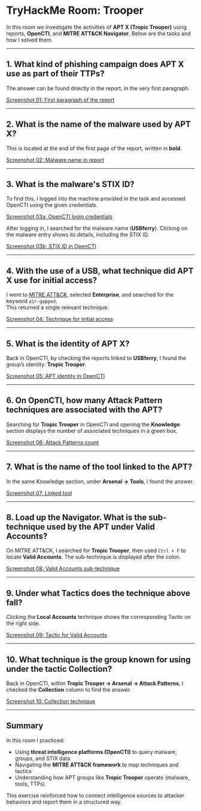 # TryHackMe Room: Trooper

In this room we investigate the activities of **APT X (Tropic Trooper)** using reports, **OpenCTI**, and **MITRE ATT&CK Navigator**. Below are the tasks and how I solved them.

---

## 1. What kind of phishing campaign does APT X use as part of their TTPs?
The answer can be found directly in the report, in the very first paragraph.  

[Screenshot 01: First paragraph of the report](./screenshots/01-phishing-campaign.png)

---

## 2. What is the name of the malware used by APT X?
This is located at the end of the first page of the report, written in **bold**.  

[Screenshot 02: Malware name in report](./screenshots/02-malware-name.png)

---

## 3. What is the malware's STIX ID?
To find this, I logged into the machine provided in the task and accessed OpenCTI using the given credentials.  

[Screenshot 03a: OpenCTI login credentials](./screenshots/03a-opencti-credentials.png)

After logging in, I searched for the malware name (**USBferry**). Clicking on the malware entry shows its details, including the STIX ID.  

[Screenshot 03b: STIX ID in OpenCTI](./screenshots/03b-stix-id.png)


---

## 4. With the use of a USB, what technique did APT X use for initial access?
I went to [MITRE ATT&CK](https://attack.mitre.org/), selected **Enterprise**, and searched for the keyword `air-gapped`.  
This returned a single relevant technique.  

[Screenshot 04: Technique for initial access](./screenshots/04-technique-initial-access.png)

---

## 5. What is the identity of APT X?
Back in OpenCTI, by checking the reports linked to **USBferry**, I found the group’s identity: **Tropic Trooper**.  

[Screenshot 05: APT identity in OpenCTI](./screenshots/05-identity.png)

---

## 6. On OpenCTI, how many Attack Pattern techniques are associated with the APT?
Searching for **Tropic Trooper** in OpenCTI and opening the **Knowledge** section displays the number of associated techniques in a green box.  

[Screenshot 06: Attack Patterns count](./screenshots/06-attack-patterns.png)

---

## 7. What is the name of the tool linked to the APT?
In the same Knowledge section, under **Arsenal → Tools**, I found the answer.  

[Screenshot 07: Linked tool](./screenshots/07-tools.png)

---

## 8. Load up the Navigator. What is the sub-technique used by the APT under Valid Accounts?
On MITRE ATT&CK, I searched for **Tropic Trooper**, then used `Ctrl + F` to locate **Valid Accounts**. The sub-technique is displayed after the colon.  

[Screenshot 08: Valid Accounts sub-technique](./screenshots/08-valid-accounts.png)

---

## 9. Under what Tactics does the technique above fall?
Clicking the **Local Accounts** technique shows the corresponding Tactic on the right side.  

[Screenshot 09: Tactic for Valid Accounts](./screenshots/09-tactic.png)

---

## 10. What technique is the group known for using under the tactic Collection?
Back in OpenCTI, within **Tropic Trooper → Arsenal → Attack Patterns**, I checked the **Collection** column to find the answer.  

[Screenshot 10: Collection technique](./screenshots/10-collection.png)

---

## Summary
In this room I practiced:
- Using **threat intelligence platforms (OpenCTI)** to query malware, groups, and STIX data  
- Navigating the **MITRE ATT&CK framework** to map techniques and tactics  
- Understanding how APT groups like **Tropic Trooper** operate (malware, tools, TTPs)  

This exercise reinforced how to connect intelligence sources to attacker behaviors and report them in a structured way.
